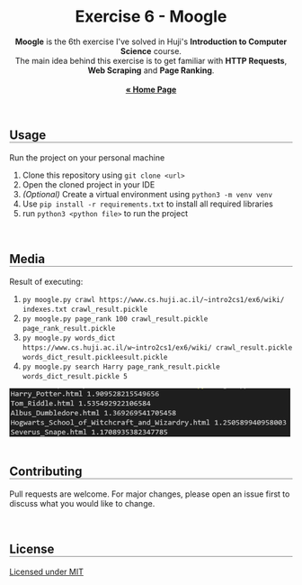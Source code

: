 <div align="center">
  <h1 align="center" style="border-bottom: none"><b>Exercise 6</b> - Moogle</h1>

  <p align="center">
    <b>Moogle</b> is the 6th exercise I've solved in Huji's <b>Introduction to Computer Science</b> course.
    <br>
    The main idea behind this exercise is to get familiar with <b>HTTP Requests</b>, <b>Web Scraping</b> and <b>Page Ranking</b>.
    <br>
    <br>
    <a href="https://github.com/LielAmar/Introduction-To-CS-solutions"><strong>« Home Page</strong></a>
    <br>
  </p>
</div>

<br>

<div align="left">
  <h2 align="left" style="border-bottom: 1px solid gray">Usage</h2>

  <p>Run the project on your personal machine</p>
  <ol align="left">
    <li>Clone this repository using <code>git clone &lt;url&gt;</code></li>
    <li>Open the cloned project in your IDE</li>
    <li><i>(Optional)</i> Create a virtual environment using <code>python3 -m venv venv</code></li>
    <li>Use <code>pip install -r requirements.txt</code> to install all required libraries</li>
    <li>run <code>python3 &lt;python file&gt;</code> to run the project</li>
  </ol>
</div>

<br>

<div align="left">
  <h2 align="left" style="border-bottom: 1px solid gray">Media</h2>

  <div align="left">
    <p>Result of executing:</p>
    <ol>
      <li><code>py moogle.py crawl https://www.cs.huji.ac.il/~intro2cs1/ex6/wiki/ indexes.txt crawl_result.pickle</code></li>
      <li><code>py moogle.py page_rank 100 crawl_result.pickle page_rank_result.pickle</code></li>
      <li><code>py moogle.py words_dict https://www.cs.huji.ac.il/w~intro2cs1/ex6/wiki/ crawl_result.pickle words_dict_result.pickleesult.pickle</code></li>
      <li><code>py moogle.py search Harry page_rank_result.pickle words_dict_result.pickle 5</code></li>
    </ol>
    <img src="./images/1.png" alt="1" width="500px" />  
  </div>
</div>

<br>

<div align="left">
  <h2 align="left" style="border-bottom: 1px solid gray">Contributing</h2>

  <p align="left">
    Pull requests are welcome. For major changes, please open an issue first to discuss what you would like to change.
  </p>
</div>

<br>

<div align="left">
  <h2 align="left" style="border-bottom: 1px solid gray">License</h2>

  <p align="left">
    <a href="https://choosealicense.com/licenses/mit/">Licensed under MIT</a>
  </p>
</div>
